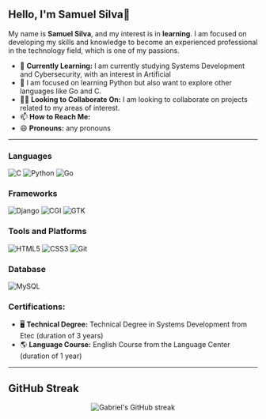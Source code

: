 ## Hello, I'm Samuel Silva👋

My name is **Samuel Silva**, and my interest is in **learning**. I am focused on developing my skills and knowledge to become an experienced professional in the technology field, which is one of my passions.

- 🤖 **Currently Learning:** I am currently studying Systems Development and Cybersecurity, with an interest in Artificial
- 🌱 I am focused on learning Python but also want to explore other languages like Go and C.
- 👯‍♂️ **Looking to Collaborate On:** I am looking to collaborate on projects related to my areas of interest.
- 📫 **How to Reach Me:**  
- 😄 **Pronouns:** any pronouns

--- 

### Languages
![C](https://img.shields.io/badge/C-A8B9CC.svg?style=for-the-badge&logo=c&logoColor=black)
![Python](https://img.shields.io/badge/Python-3776AB.svg?style=for-the-badge&logo=python&logoColor=white)
![Go](https://img.shields.io/badge/Go-00ADD8.svg?style=for-the-badge&logo=go&logoColor=white)

### Frameworks
![Django](https://img.shields.io/badge/Django-092E20.svg?style=for-the-badge&logo=django&logoColor=white)
![CGI](https://img.shields.io/badge/CGI-4D4D4D.svg?style=for-the-badge&logo=undefined&logoColor=white)
![GTK](https://img.shields.io/badge/GTK-4D8CFF.svg?style=for-the-badge&logo=gtk&logoColor=white)

### Tools and Platforms
![HTML5](https://img.shields.io/badge/HTML5-E34F26.svg?style=for-the-badge&logo=html5&logoColor=white)
![CSS3](https://img.shields.io/badge/CSS3-1572B6.svg?style=for-the-badge&logo=css3&logoColor=white)
![Git](https://img.shields.io/badge/Git-F05032.svg?style=for-the-badge&logo=git&logoColor=white)

### Database
![MySQL](https://img.shields.io/badge/MySQL-4479A1.svg?style=for-the-badge&logo=mysql&logoColor=white)

### Certifications:
- 🖥️ **Technical Degree:**
  Technical Degree in Systems Development from Etec (duration of 3 years)
- 🌎 **Language Course:**
  English Course from the Language Center (duration of 1 year)

---

## GitHub Streak
<div align="center">
  <img src="https://github-readme-streak-stats.herokuapp.com/?user=samucsz&theme=tokyonight&cache_seconds=3600" alt="Gabriel's GitHub streak" />
</div>
